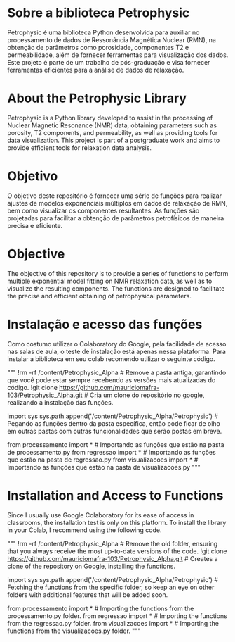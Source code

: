# Sobre a biblioteca Petrophysic
Petrophysic é uma biblioteca Python desenvolvida para auxiliar no processamento de dados de Ressonância Magnética Nuclear (RMN), na obtenção de parâmetros como porosidade, componentes T2 e permeabilidade, além de fornecer ferramentas para visualização dos dados. Este projeto é parte de um trabalho de pós-graduação e visa fornecer ferramentas eficientes para a análise de dados de relaxação.

# About the Petrophysic Library
Petrophysic is a Python library developed to assist in the processing of Nuclear Magnetic Resonance (NMR) data, obtaining parameters such as porosity, T2 components, and permeability, as well as providing tools for data visualization. This project is part of a postgraduate work and aims to provide efficient tools for relaxation data analysis.

# Objetivo
O objetivo deste repositório é fornecer uma série de funções para realizar ajustes de modelos exponenciais múltiplos em dados de relaxação de RMN, bem como visualizar os componentes resultantes. As funções são projetadas para facilitar a obtenção de parâmetros petrofísicos de maneira precisa e eficiente.

# Objective
The objective of this repository is to provide a series of functions to perform multiple exponential model fitting on NMR relaxation data, as well as to visualize the resulting components. The functions are designed to facilitate the precise and efficient obtaining of petrophysical parameters.

# Instalação e acesso das funções
Como costumo utilizar o Colaboratory do Google, pela facilidade de acesso nas salas de aula, o teste de instalação está apenas nessa plataforma.
Para instalar a biblioteca em seu colab recomendo utilizar o seguinte código.

"""
!rm -rf /content/Petrophysic_Alpha                                       # Remove a pasta antiga, garantindo que você pode estar sempre recebendo as versões mais atualizadas do código.
!git clone https://github.com/mauriciomafra-103/Petrophysic_Alpha.git    # Cria um clone do repositório no google, realizando a instalação das funções.

import sys
sys.path.append('/content/Petrophysic_Alpha/Petrophysic')                # Pegando as funções dentro da pasta específica, então pode ficar de olho em outras pastas com outras funcionalidades que serão postas em breve.

from processamento import *   # Importando as funções que estão na pasta de processamento.py
from regressao import *       # Importando as funções que estão na pasta de regressao.py
from visualizacoes import *   # Importando as funções que estão na pasta de visualizacoes.py
"""

# Installation and Access to Functions
Since I usually use Google Colaboratory for its ease of access in classrooms, the installation test is only on this platform.
To install the library in your Colab, I recommend using the following code.

"""
!rm -rf /content/Petrophysic_Alpha                                       # Remove the old folder, ensuring that you always receive the most up-to-date versions of the code.
!git clone https://github.com/mauriciomafra-103/Petrophysic_Alpha.git    # Creates a clone of the repository on Google, installing the functions.

import sys
sys.path.append('/content/Petrophysic_Alpha/Petrophysic')                # Fetching the functions from the specific folder, so keep an eye on other folders with additional features that will be added soon.

from processamento import *   # Importing the functions from the processamento.py folder.
from regressao import *       # Importing the functions from the regressao.py folder.
from visualizacoes import *   # Importing the functions from the visualizacoes.py folder.
"""
